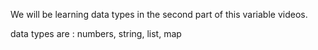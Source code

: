 We will be learning data types in the second part of this variable videos.

data types are : numbers, string, list, map

